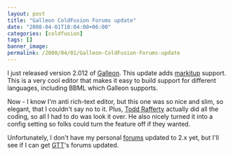 ```yaml
---
layout: post
title: "Galleon ColdFusion Forums update"
date: "2008-04-01T18:04:00+06:00"
categories: [coldfusion]
tags: []
banner_image: 
permalink: /2008/04/01/Galleon-ColdFusion-Forums-update
---
```


I just released version 2.012 of <a href="http://galleon.riaforge.org">Galleon</a>. This update adds <a href="http://markitup.jaysalvat.com/home/">markitup</a> support. This is a very cool editor that makes it easy to build support for different languages, including BBML which Galleon supports.

Now - I know I'm anti rich-text editor, but this one was so nice and slim, so elegant, that I couldn't say no to it. Plus, <a href="http://www.web-rat.com/">Todd Rafferty</a> actually did all the coding, so all I had to do was look it over. He also nicely turned it into a config setting so folks could turn the feature off if they wanted.

Unfortunately, I don't have my personal <a href="http://www.raymondcamden.com/forums">forums</a> updated to 2.x yet, but I'll see if I can get <a href="http://www.geekthetube.com/forums">GTT</a>'s forums updated.